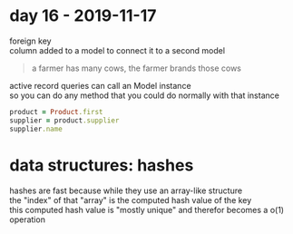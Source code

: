 # day 16 - 2019-11-17

foreign key  
column added to a model to connect it to a second model

> a farmer has many cows, the farmer brands those cows

active record queries can call an Model instance  
so you can do any method that you could do normally with that instance

```ruby
product = Product.first
supplier = product.supplier
supplier.name
```

# data structures: hashes

hashes are fast because while they use an array-like structure  
the "index" of that "array" is the computed hash value of the key  
this computed hash value is "mostly unique" and therefor becomes a o(1) operation
